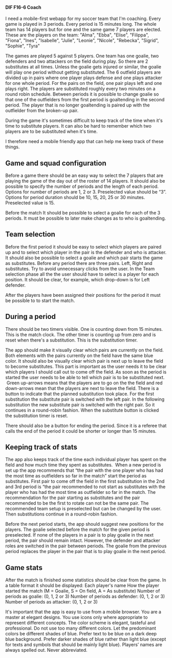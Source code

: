 #### DIF F16-6 Coach

I need a mobile-first webapp for my soccer team that I'm coaching. Every game is played in 3 periods. Every period is 15 minutes long. The whole team has 14 players but for one and the same game 7 players are elected.
These are the players on the team:
"Alma",
"Ebba",
"Elise",
"Filippa",
"Fiona",
"Ines",
"Isabelle",
"Julie",
"Leonie",
"Nicole",
"Rebecka",
"Sigrid",
"Sophie",
"Tyra"

The games are played 5 against 5 players. One team has one goalie, two defenders and two attackers on the field during play. So there are 2 substitutes at all times. Unless the goalie gets injured or similar, the goalie will play one period without getting substituted. The 6 outfield players are divided up in pairs where one player plays defense and one plays attacker for one whole period. For the pairs on the field, one pair plays left and one plays right. The players are substituted roughly every two minutes on a round robin schedule. Between periods it is possible to change goalie so that one of the outfielders from the first period is goaltending in the second period. The player that is no longer goaltending is paired up with the outfielder from the broken-up pair.

During the game it's sometimes difficult to keep track of the time when it's time to substitute players. It can also be hard to remember which two players are to be substituted when it's time.

I therefore need a mobile friendly app that can help me keep track of these things.

## Game and squad configuration
Before a game there should be an easy way to select the 7 players that are playing the game of the day out of the roster of 14 players. It should also be possible to specify the number of periods and the length of each period. Options for number of periods are 1, 2 or 3. Preselected value should be “3”. Options for period duration should be 10, 15, 20, 25 or 30 minutes. Preselected value is 15.

Before the match It should be possible to select a goalie for each of the 3 periods. It must be possible to later make changes as to who is goaltending.

## Team selection
Before the first period it should be easy to select which players are paired up and to select which player in the pair is the defender and who is attacker. It should also be possible to select a goalie and which pair starts the game as substitutes. Before any period there are three pairs. Left, Right and substitutes. Try to avoid unnecessary clicks from the user. In the Team selection phase all the the user should have to select is a player for each position. It should be clear, for example, which drop-down is for Left defender.

After the players have been assigned their positions for the period it must be possible to to start the match.

## During a period
There should be two timers visible. One is counting down from 15 minutes. This is the match clock. The other timer is counting up from zero and is reset when there's a substitution. This is the substitution timer.

The app should make it visually clear which pairs are currently on the field. Both elements with the pairs currently on the field have the same blue color. It should also be visually clear which pair is next up to leave the field to become substitutes. This part is important as the user needs it to be clear which players I should call out to come off the field. As soon as the period is started the user needs to be able to tell which pair is to be substituted next.  Green up-arrows means that the players are to go on the the field and red down-arrows mean that the players are next to leave the field. There is a button to indicate that the planned substitution took place. For the first substitution the substitute pair is switched with the left pair. In the following substitution the new substitute pair is switched with the right pair. So it continues in a round-robin fashion. When the substitute button is clicked the substitution timer is reset.

There should also be a button for ending the period. Since it is a referee that calls the end of the period it could be shorter or longer than 15 minutes.

## Keeping track of stats
The app also keeps track of the time each individual player has spent on the field and how much time they spent as substitutes.  When a new period is set up the app recommends that “the pair with the one player who has had the most time as outfielders so far in the match” start the period as substitutes. First pair to come off the field in the first substitution in the 2nd and 3rd period is “the pair recommended to not start as substitutes with the player who has had the most time as outfielder so far in the match. The recommendation for the pair starting as substitutes and the pair recommended to be the first to rotate can not be the same pair.
The recommended team setup is preselected but can be changed by the user.
Then substitutions continue in a round-robin fashion.

Before the next period starts, the app should suggest new positions for the players. The goalie selected before the match for the given period is preselected. If none of the players in a pair is to play goalie in the next period, the pair should remain intact. However, the defender and attacker roles are switched in the pair between periods. The goalie from the previous period replaces the player in the pair that is to play goalie in the next period.

## Game stats
After the match is finished some statistics should be clear from the game.
In a table format it should be displayed:
Each player's name
How the player started the match (M = Goalie, S = On field, A = As substitute)
Number of periods as goalie: (0, 1, 2 or 3)
Number of periods as defender: (0, 1, 2 or 3)
Number of periods as attacker: (0, 1, 2 or 3)

It's important that the app is easy to use from a mobile browser. You are a master at elegant designs. You use icons only where appropriate to represent different concepts. The color scheme is elegant, tasteful and professional. Do not use too many different colors. Let the predominant colors be different shades of blue. Prefer text to be blue on a dark deep blue background. Prefer darker shades of blue rather than light blue (except for texts and symbols that should be mainly light blue). Players’ names are always spelled out. Never abbreviated. 
